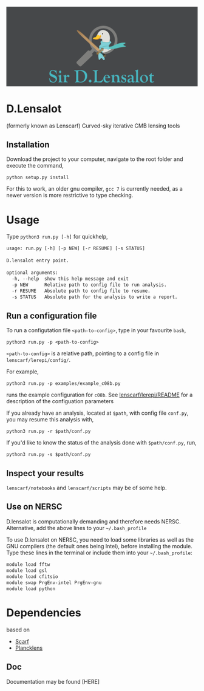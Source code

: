 ![D.lensalot logo](res/dlensalot2.PNG)
# D.Lensalot 
(formerly known as Lenscarf)
Curved-sky iterative CMB lensing tools

## Installation
Download the project to your computer, navigate to the root folder and execute the command,

``` 
python setup.py install
```
For this to work, an older gnu compiler, `gcc 7` is currently needed, as a newer version is more restrictive to type checking.


# Usage

Type `python3 run.py [-h]` for quickhelp,
```
usage: run.py [-h] [-p NEW] [-r RESUME] [-s STATUS]

D.lensalot entry point.

optional arguments:
  -h, --help  show this help message and exit
  -p NEW      Relative path to config file to run analysis.
  -r RESUME   Absolute path to config file to resume.
  -s STATUS   Absolute path for the analysis to write a report.
```

## Run a configuration file

To run a configutation file `<path-to-config>`, type in your favourite `bash`,
```
python3 run.py -p <path-to-config>
```
`<path-to-config>` is a relative path, pointing to a config file in `lenscarf/lerepi/config/`.

For example,
```
python3 run.py -p examples/example_c08b.py
```
runs the example configuration for `c08b`. See [lenscarf/lerepi/README](https://github.com/NextGenCMB/lenscarf/blob/f/mergelerepi/lenscarf/lerepi/README.rst) for a description of the configuation parameters

If you already have an analysis, located at `$path`, with config file `conf.py`, you may resume this analysis with,
```
python3 run.py -r $path/conf.py
```

If you'd like to know the status of the analysis done with `$path/conf.py`, run,
```
python3 run.py -s $path/conf.py
```

## Inspect your results

`lenscarf/notebooks` and `lenscarf/scripts` may be of some help.


## Use on NERSC
D.lensalot is computationally demanding and therefore needs NERSC.
Alternative, add the above lines to your `~/.bash_profile`

To use D.lensalot on NERSC, you need to load some libraries as well as the GNU compilers (the default ones being Intel), before installing the module.
Type these lines in the terminal or include them into your `~/.bash_profile`:

```
module load fftw
module load gsl
module load cfitsio
module swap PrgEnv-intel PrgEnv-gnu
module load python
```


# Dependencies

 based on
  * [Scarf](https://github.com/samuelsimko/scarf)
  * [Plancklens](https://github.com/carronj/plancklens)

## Doc
Documentation may be found [HERE]
